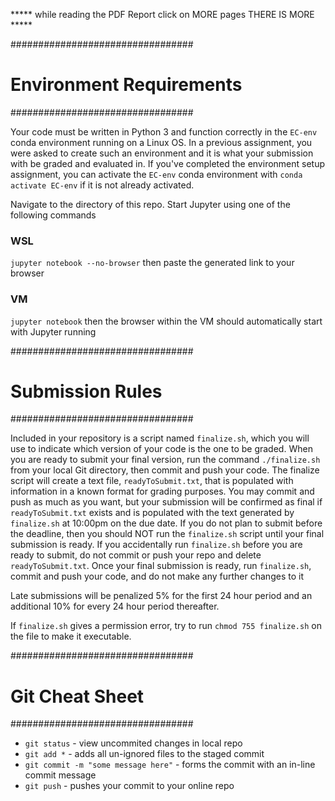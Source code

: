 ***** while reading the PDF Report click on MORE pages THERE IS MORE *****




#################################
#	Environment Requirements	#
#################################

Your code must be written in Python 3 and function correctly in the `EC-env` conda environment running on a Linux OS. In a previous assignment, you were asked to create such an environment and it is what your submission with be graded and evaluated in. If you've completed the environment setup assignment, you can activate the `EC-env` conda environment with `conda activate EC-env` if it is not already activated. 

Navigate to the directory of this repo. Start Jupyter using one of the following commands
### WSL
`jupyter notebook --no-browser` then paste the generated link to your browser
### VM
`jupyter notebook` then the browser within the VM should automatically start with Jupyter running

#################################
#	Submission Rules	#
#################################

Included in your repository is a script named `finalize.sh`, which you will use to indicate which version of your code is the one to be graded. When you are ready to submit your final version, run the command `./finalize.sh` from your local Git directory, then commit and push your code. The finalize script will create a text file, `readyToSubmit.txt`, that is populated with information in a known format for grading purposes. You may commit and push as much as you want, but your submission will be confirmed as final if `readyToSubmit.txt` exists and is populated with the text generated by `finalize.sh` at 10:00pm on the due date. If you do not plan to submit before the deadline, then you should NOT run the `finalize.sh` script until your final submission is ready. If you accidentally run `finalize.sh` before you are ready to submit, do not commit or push your repo and delete `readyToSubmit.txt`. Once your final submission is ready, run `finalize.sh`, commit and push your code, and do not make any further changes to it

Late submissions will be penalized 5% for the first 24 hour period and an additional 10% for every 24 hour period thereafter.

If `finalize.sh` gives a permission error, try to run `chmod 755 finalize.sh` on the file to make it executable.

#################################
#	Git Cheat Sheet	#
#################################
* `git status` - view uncommited changes in local repo
* `git add *` - adds all un-ignored files to the staged commit
* `git commit -m "some message here"` - forms the commit with an in-line commit message
* `git push` - pushes your commit to your online repo
